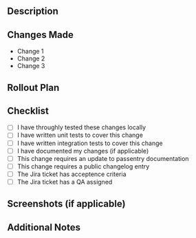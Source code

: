 ## Description

<!-- Provide a brief description of the changes in this pull request. -->

## Changes Made

<!-- List the key changes made in this PR -->

- Change 1
- Change 2
- Change 3

## Rollout Plan

<!-- Describe the rollout plan for this change. -->

## Checklist

- [ ] I have throughly tested these changes locally
- [ ] I have written unit tests to cover this change
- [ ] I have written integration tests to cover this change
- [ ] I have documented my changes (if applicable)
- [ ] This change requires an update to passentry documentation
- [ ] This change requires a public changelog entry
- [ ] The Jira ticket has acceptence criteria
- [ ] The Jira ticket has a QA assigned

## Screenshots (if applicable)

<!-- Add any screenshots to help explain the changes visually. -->

## Additional Notes

<!-- Add any other context or information here. -->